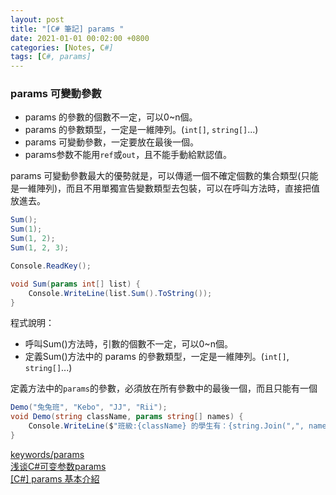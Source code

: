 ```yaml
---
layout: post
title: "[C# 筆記] params "
date: 2021-01-01 00:02:00 +0800
categories: [Notes, C#]
tags: [C#, params]
---
```


### params 可變動參數
- params 的參數的個數不一定，可以0~n個。
- params 的參數類型，一定是一維陣列。(`int[]`, `string[]`...)
- params 可變動參數，一定要放在最後一個。
- params参数不能用`ref`或`out`，且不能手動給默認值。

params 可變動參數最大的優勢就是，可以傳遞一個不確定個數的集合類型(只能是一維陣列)，而且不用單獨宣告變數類型去包裝，可以在呼叫方法時，直接把值放進去。

```c#
Sum();
Sum(1);
Sum(1, 2);
Sum(1, 2, 3);

Console.ReadKey();

void Sum(params int[] list) {
    Console.WriteLine(list.Sum().ToString());
}
```
程式說明：
- 呼叫Sum()方法時，引數的個數不一定，可以0~n個。
- 定義Sum()方法中的 params 的參數類型，一定是一維陣列。(`int[]`, `string[]`...)
 
定義方法中的`params`的參數，必須放在所有參數中的最後一個，而且只能有一個
```c#
Demo("兔兔班", "Kebo", "JJ", "Rii");
void Demo(string className, params string[] names) {
    Console.WriteLine($"班級:{className} 的學生有：{string.Join(",", names)}");
}
```


[keywords/params](https://learn.microsoft.com/zh-tw/dotnet/csharp/language-reference/keywords/params?redirectedfrom=MSDN)  
[浅谈C#可变参数params](https://www.cnblogs.com/wucy/p/15870366.html)   
[[C#] params 基本介紹](https://dotblogs.com.tw/LazyCodeStyle/2016/05/30/232127)